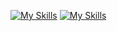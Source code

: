 [![My Skills](https://skillicons.dev/icons?i=js,html,css,,mysql,php,postgres,docker,git,github,jquery,linkedin)](https://skillicons.dev)
[![My Skills](https://skillicons.dev/icons?i=swift,apple,postman,pycharm,sqlite,stackoverflow,vscode,eclipse,figma)](https://skillicons.dev)
